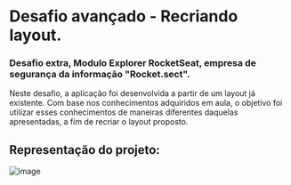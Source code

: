# Desafio avançado - Recriando layout.

### Desafio extra, Modulo Explorer RocketSeat, empresa de segurança da informação "Rocket.sect".

Neste desafio, a aplicação foi desenvolvida a partir de um layout já existente. Com base nos conhecimentos adquiridos em aula, o objetivo foi utilizar esses conhecimentos de maneiras diferentes daquelas apresentadas, a fim de recriar o layout proposto.

## Representação do projeto:

![image](https://github.com/LucasCarsilva/ProjetoExtra02-Rocket.sect/assets/57200163/193203ed-f3a7-48be-9aab-8985145a3da5)
